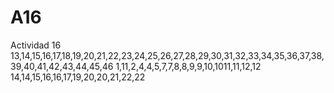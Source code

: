 # A16
Actividad 16
13,14,15,16,17,18,19,20,21,22,23,24,25,26,27,28,29,30,31,32,33,34,35,36,37,38,39,40,41,42,43,44,45,46
1,11,2,4,4,5,7,7,8,8,9,9,10,1011,11,12,12
14,14,15,16,16,17,19,20,20,21,22,22